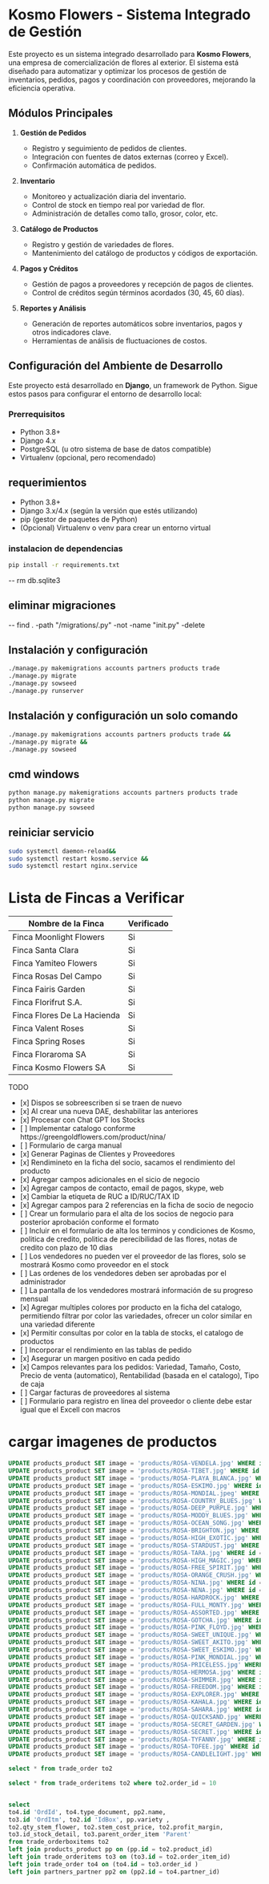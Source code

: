 # Kosmo Flowers - Sistema Integrado de Gestión

Este proyecto es un sistema integrado desarrollado para **Kosmo Flowers**, una empresa de comercialización de flores al exterior. El sistema está diseñado para automatizar y optimizar los procesos de gestión de inventarios, pedidos, pagos y coordinación con proveedores, mejorando la eficiencia operativa.

## Módulos Principales

1. **Gestión de Pedidos**
   - Registro y seguimiento de pedidos de clientes.
   - Integración con fuentes de datos externas (correo y Excel).
   - Confirmación automática de pedidos.

2. **Inventario**
   - Monitoreo y actualización diaria del inventario.
   - Control de stock en tiempo real por variedad de flor.
   - Administración de detalles como tallo, grosor, color, etc.

3. **Catálogo de Productos**
   - Registro y gestión de variedades de flores.
   - Mantenimiento del catálogo de productos y códigos de exportación.

4. **Pagos y Créditos**
   - Gestión de pagos a proveedores y recepción de pagos de clientes.
   - Control de créditos según términos acordados (30, 45, 60 días).

5. **Reportes y Análisis**
   - Generación de reportes automáticos sobre inventarios, pagos y otros indicadores clave.
   - Herramientas de análisis de fluctuaciones de costos.

## Configuración del Ambiente de Desarrollo

Este proyecto está desarrollado en **Django**, un framework de Python. Sigue estos pasos para configurar el entorno de desarrollo local:

### Prerrequisitos

- Python 3.8+
- Django 4.x
- PostgreSQL (u otro sistema de base de datos compatible)
- Virtualenv (opcional, pero recomendado)

## requerimientos
- Python 3.8+
- Django 3.x/4.x (según la versión que estés utilizando)
- pip (gestor de paquetes de Python)
- (Opcional) Virtualenv o venv para crear un entorno virtual

### instalacion de dependencias
```bash
pip install -r requirements.txt
```
-- rm db.sqlite3
## eliminar migraciones
-- find . -path "/migrations/.py" -not -name "init.py" -delete

## Instalación y configuración
```bash
./manage.py makemigrations accounts partners products trade
./manage.py migrate
./manage.py sowseed
./manage.py runserver
```

## Instalación y configuración un solo comando
```bash
./manage.py makemigrations accounts partners products trade &&
./manage.py migrate &&
./manage.py sowseed 
```

## cmd windows
```bash
python manage.py makemigrations accounts partners products trade
python manage.py migrate
python manage.py sowseed 
```

## reiniciar servicio
```bash
sudo systemctl daemon-reload&&
sudo systemctl restart kosmo.service &&
sudo systemctl restart nginx.service
```


# Lista de Fincas a Verificar

| **Nombre de la Finca**              | **Verificado** |
|-------------------------------------|----------------|
| Finca Moonlight Flowers             | Si             |
| Finca Santa Clara                   | Si             |
| Finca Yamiteo Flowers               | Si             |
| Finca Rosas Del Campo               | Si             |
| Finca Fairis Garden                 | Si             |
| Finca Florifrut S.A.                | Si             |
| Finca Flores De La Hacienda         | Si             |
| Finca Valent Roses                  | Si             |
| Finca Spring Roses                  | Si             |
| Finca Floraroma SA                  | Si             |
| Finca Kosmo Flowers SA              | Si             |



TODO
<ul>
<li>[x] Dispos se sobreescriben si se traen de nuevo </li>
<li>[x] Al crear una nueva DAE, deshabilitar las anteriores </li>
<li>[x] Procesar con Chat GPT los Stocks </li>
<li>[ ] Implementar catalogo conforme https://greengoldflowers.com/product/nina/ </li>
<li>[ ] Formulario de carga manual
<li>[x] Generar Paginas de Clientes y Proveedores </li>
<li>[x] Rendimineto en la ficha del socio, sacamos el rendimiento del producto </li>
<li>[x] Agregar campos adicionales en el sicio de negocio </li>
<li>[x] Agregar campos de contacto, email de pagos, skype, web </li>
<li>[x] Cambiar la etiqueta de RUC a ID/RUC/TAX ID </li>
<li>[x] Agregar campos para 2 referencias en la ficha de socio de negocio </li>
<li>[ ] Crear un formulario para el alta de los socios de negocio para posterior aprobación conforme el formato </li>
<li>[ ] Incluir en el formulario de alta los terminos y condiciones de Kosmo, politica de credito, politica de perecibilidad de las flores, notas de credito con plazo de 10 dias </li>
<li>[ ] Los vendedores no pueden ver el proveedor de las flores, solo se mostrará Kosmo como proveedor en el stock </li>
<li>[ ] Las ordenes de los vendedores deben ser aprobadas por el administrador </li>
<li>[ ] La pantalla de los vendedores mostrará información de su progreso mensual </li>
<li>[x] Agregar multiples colores por producto en la ficha del catalogo, permitiendo filtrar por color las variedades, ofrecer un color similar en una variedad diferente </li>
<li>[x] Permitir consultas por color en la tabla de stocks, el catalogo de productos </li>
<li>[ ] Incorporar el rendimiento en las tablas de pedido </li>
<li>[x] Asegurar un margen positivo en cada pedido </li>
<li>[x] Campos relevantes para los pedidos: Variedad, Tamaño, Costo, Precio de venta (automatico), Rentabilidad (basada en el catalogo), Tipo de caja </li>
<li>[ ] Cargar facturas de proveedores al sistema </li>
<li>[ ] Formulario para registro en línea del proveedor o cliente debe estar igual que el Excell con macros </li>
</ul>

# cargar imagenes de productos
```sql
UPDATE products_product SET image = 'products/ROSA-VENDELA.jpg' WHERE id = 2;
UPDATE products_product SET image = 'products/ROSA-TIBET.jpg' WHERE id = 3;
UPDATE products_product SET image = 'products/ROSA-PLAYA_BLANCA.jpg' WHERE id = 4;
UPDATE products_product SET image = 'products/ROSA-ESKIMO.jpg' WHERE id = 5;
UPDATE products_product SET image = 'products/ROSA-MONDIAL.jpeg' WHERE id = 6;
UPDATE products_product SET image = 'products/ROSA-COUNTRY_BLUES.jpg' WHERE id = 7;
UPDATE products_product SET image = 'products/ROSA-DEEP_PURPLE.jpg' WHERE id = 8;
UPDATE products_product SET image = 'products/ROSA-MODDY_BLUES.jpg' WHERE id = 9;
UPDATE products_product SET image = 'products/ROSA-OCEAN_SONG.jpg' WHERE id = 10;
UPDATE products_product SET image = 'products/ROSA-BRIGHTON.jpg' WHERE id = 11;
UPDATE products_product SET image = 'products/ROSA-HIGH_EXOTIC.jpg' WHERE id = 12;
UPDATE products_product SET image = 'products/ROSA-STARDUST.jpg' WHERE id = 13;
UPDATE products_product SET image = 'products/ROSA-TARA.jpg' WHERE id = 14;
UPDATE products_product SET image = 'products/ROSA-HIGH_MAGIC.jpg' WHERE id = 15;
UPDATE products_product SET image = 'products/ROSA-FREE_SPIRIT.jpg' WHERE id = 16;
UPDATE products_product SET image = 'products/ROSA-ORANGE_CRUSH.jpg' WHERE id = 17;
UPDATE products_product SET image = 'products/ROSA-NINA.jpg' WHERE id = 18;
UPDATE products_product SET image = 'products/ROSA-NENA.jpg' WHERE id = 19;
UPDATE products_product SET image = 'products/ROSA-HARDROCK.jpg' WHERE id = 20;
UPDATE products_product SET image = 'products/ROSA-FULL_MONTY.jpg' WHERE id = 21;
UPDATE products_product SET image = 'products/ROSA-ASSORTED.jpg' WHERE id = 22;
UPDATE products_product SET image = 'products/ROSA-GOTCHA.jpg' WHERE id = 23;
UPDATE products_product SET image = 'products/ROSA-PINK_FLOYD.jpg' WHERE id = 24;
UPDATE products_product SET image = 'products/ROSA-SWEET_UNIQUE.jpg' WHERE id = 25;
UPDATE products_product SET image = 'products/ROSA-SWEET_AKITO.jpg' WHERE id = 26;
UPDATE products_product SET image = 'products/ROSA-SWEET_ESKIMO.jpg' WHERE id = 27;
UPDATE products_product SET image = 'products/ROSA-PINK_MONDIAL.jpg' WHERE id = 28;
UPDATE products_product SET image = 'products/ROSA-PRICELESS.jpg' WHERE id = 29;
UPDATE products_product SET image = 'products/ROSA-HERMOSA.jpg' WHERE id = 30;
UPDATE products_product SET image = 'products/ROSA-SHIMMER.jpg' WHERE id = 31;
UPDATE products_product SET image = 'products/ROSA-FREEDOM.jpg' WHERE id = 32;
UPDATE products_product SET image = 'products/ROSA-EXPLORER.jpg' WHERE id = 33;
UPDATE products_product SET image = 'products/ROSA-KAHALA.jpg' WHERE id = 34;
UPDATE products_product SET image = 'products/ROSA-SAHARA.jpg' WHERE id = 35;
UPDATE products_product SET image = 'products/ROSA-QUICKSAND.jpg' WHERE id = 36;
UPDATE products_product SET image = 'products/ROSA-SECRET_GARDEN.jpg' WHERE id = 37;
UPDATE products_product SET image = 'products/ROSA-SECRET.jpg' WHERE id = 38;
UPDATE products_product SET image = 'products/ROSA-TYFANNY.jpg' WHERE id = 39;
UPDATE products_product SET image = 'products/ROSA-TOFEE.jpg' WHERE id = 40;
UPDATE products_product SET image = 'products/ROSA-CANDLELIGHT.jpg' WHERE id = 41;
```

``` sql
select * from trade_order to2  

select * from trade_orderitems to2 where to2.order_id = 10


select 
to4.id 'OrdId', to4.type_document, pp2.name,
to3.id 'OrdItm', to2.id 'IdBox', pp.variety , 
to2.qty_stem_flower, to2.stem_cost_price, to2.profit_margin, 
to3.id_stock_detail, to3.parent_order_item 'Parent' 
from trade_orderboxitems to2
left join products_product pp on (pp.id = to2.product_id)
left join trade_orderitems to3 on (to3.id = to2.order_item_id)
left join trade_order to4 on (to4.id = to3.order_id )
left join partners_partner pp2 on (pp2.id = to4.partner_id)

 
```